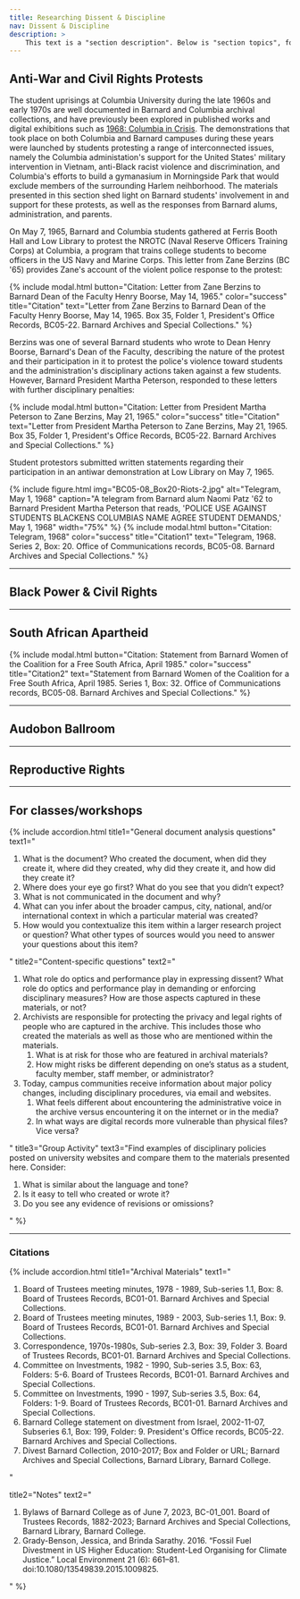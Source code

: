 ```yaml
---
title: Researching Dissent & Discipline
nav: Dissent & Discipline
description: >
    This text is a "section description". Below is "section topics", followed by an example section video embed. This page details how to write content pages and add interest with includes.
---
```

## Anti-War and Civil Rights Protests

The student uprisings at Columbia University during the late 1960s and early 1970s are well documented in Barnard and Columbia archival collections, and have previously been explored in published works and digital exhibitions such as [1968: Columbia in Crisis](https://exhibitions.library.columbia.edu/exhibits/show/1968). The demonstrations that took place on both Columbia and Barnard campuses during these years were launched by students protesting a range of interconnected issues, namely the Columbia administation's support for the United States' military intervention in Vietnam, anti-Black racist violence and discrimination, and Columbia's efforts to build a gymanasium in Morningside Park that would exclude members of the surrounding Harlem neihborhood. The materials presented in this section shed light on Barnard students' involvement in and support for these protests, as well as the responses from Barnard alums, administration, and parents. 

On May 7, 1965, Barnard and Columbia students gathered at Ferris Booth Hall and Low Library to protest the NROTC (Naval Reserve Officers Training Corps) at Columbia, a program that trains college students to become officers in the US Navy and Marine Corps. This letter from Zane Berzins (BC '65) provides Zane's account of the violent police response to the protest: 

<style>
.pdfobject-container { height: 500px; border: 1px solid #ccc; }
</style>
<div id="my-pdf11"></div>
<script src="https://unpkg.com/pdfobject"></script>
<script>PDFObject.embed("https://katelynautumn28.github.io/ddd-research-guide/images/BC05-22_Box35_Folder1_2.pdf", "#my-pdf11");</script> 
{% include modal.html button="Citation: Letter from Zane Berzins to Barnard Dean of the Faculty Henry Boorse, May 14, 1965." color="success" title="Citation" text="Letter from Zane Berzins to Barnard Dean of the Faculty Henry Boorse, May 14, 1965. Box 35, Folder 1, President's Office Records, BC05-22. Barnard Archives and Special Collections." %} 

Berzins was one of several Barnard students who wrote to Dean Henry Boorse, Barnard's Dean of the Faculty, describing the nature of the protest and their participation in it to protest the police's violence toward students and the administration's disciplinary actions taken against a few students. However, Barnard President Martha Peterson, responded to these letters with further disciplinary penalties: 

<style>
.pdfobject-container { height: 500px; border: 1px solid #ccc; }
</style>
<div id="my-pdf12"></div>
<script src="https://unpkg.com/pdfobject"></script>
<script>PDFObject.embed("https://katelynautumn28.github.io/ddd-research-guide/images/BC05-22_Box35_Folder1_3.pdf", "#my-pdf12");</script> 
{% include modal.html button="Citation: Letter from President Martha Peterson to Zane Berzins, May 21, 1965." color="success" title="Citation" text="Letter from President Martha Peterson to Zane Berzins, May 21, 1965. Box 35, Folder 1, President's Office Records, BC05-22. Barnard Archives and Special Collections." %} 

Student protestors submitted written statements regarding their participation in an antiwar demonstration at Low Library on May 7, 1965. 


{% include figure.html img="BC05-08_Box20-Riots-2.jpg" alt="Telegram, May 1, 1968" caption="A telegram from Barnard alum Naomi Patz '62 to Barnard President Martha Peterson that reads, 'POLICE USE AGAINST STUDENTS BLACKENS COLUMBIAS NAME AGREE STUDENT DEMANDS,' May 1, 1968" width="75%" %} {% include modal.html button="Citation: Telegram, 1968" color="success" title="Citation1" text="Telegram, 1968. Series 2, Box: 20. Office of Communications records, BC05-08. Barnard Archives and Special Collections." %}

-------

## Black Power & Civil Rights

-------

## South African Apartheid

<style>
.pdfobject-container { height: 500px; border: 1px solid #ccc; }
</style>
<div id="my-pdf15"></div>
<script src="https://unpkg.com/pdfobject"></script>
<script>PDFObject.embed("https://katelynautumn28.github.io/ddd-research-guide/images/BC05-08_Box32_South-Africa-5.pdf", "#my-pdf15");</script>
{% include modal.html button="Citation: Statement from Barnard Women of the Coalition for a Free South Africa, April 1985." color="success" title="Citation2" text="Statement from Barnard Women of the Coalition for a Free South Africa, April 1985. Series 1, Box: 32. Office of Communications records, BC05-08. Barnard Archives and Special Collections." %} 


-------

## Audobon Ballroom

-------

## Reproductive Rights

-------

## For classes/workshops

{% include accordion.html title1="General document analysis questions" text1="<ol><li>What is the document? Who created the document, when did they create it, where did they created, why did they create it, and how did they create it?</li><li>Where does your eye go first? What do you see that you didn’t expect?</li><li>What is not communicated in the document and why?</li><li>What can you infer about the broader campus, city, national, and/or international context in which a particular material was created?</li><li>How would you contextualize this item within a larger research project or question? What other types of sources would you need to answer your questions about this item?</li></ol>" title2="Content-specific questions" text2="<ol><li>What role do optics and performance play in expressing dissent? What role do optics and performance play in demanding or enforcing disciplinary measures? How are those aspects captured in these materials, or not?</li><li>Archivists are responsible for protecting the privacy and legal rights of people who are captured in the archive. This includes those who created the materials as well as those who are mentioned within the materials.<ol><li>What is at risk for those who are featured in archival materials?</li><li>How might risks be different depending on one’s status as a student, faculty member, staff member, or administrator?</li></ol></li><li>Today, campus communities receive information about major policy changes, including disciplinary procedures, via email and websites.<ol><li>What feels different about encountering the administrative voice in the archive versus encountering it on the internet or in the media?</li><li>In what ways are digital records more vulnerable than physical files? Vice versa?</li></ol></li></ol>" title3="Group Activity" text3="Find examples of disciplinary policies posted on university websites and compare them to the materials presented here. Consider:<ol><li>What is similar about the language and tone?</li><li>Is it easy to tell who created or wrote it?</li><li>Do you see any evidence of revisions or omissions?</li></ol>"  %}

-------

### Citations
{% include accordion.html title1="Archival Materials" text1="<ol><li>Board of Trustees meeting minutes, 1978 - 1989, Sub-series 1.1, Box: 8. Board of Trustees Records, BC01-01. Barnard Archives and Special Collections.</li><li>Board of Trustees meeting minutes, 1989 - 2003, Sub-series 1.1, Box: 9. Board of Trustees Records, BC01-01. Barnard Archives and Special Collections.</li><li>Correspondence, 1970s-1980s, Sub-series 2.3, Box: 39, Folder 3. Board of Trustees Records, BC01-01. Barnard Archives and Special Collections.</li><li>Committee on Investments, 1982 - 1990, Sub-series 3.5, Box: 63, Folders: 5-6. Board of Trustees Records, BC01-01. Barnard Archives and Special Collections.</li><li>Committee on Investments, 1990 - 1997, Sub-series 3.5, Box: 64, Folders: 1-9. Board of Trustees Records, BC01-01. Barnard Archives and Special Collections.</li><li>Barnard College statement on divestment from Israel, 2002-11-07, Subseries 6.1, Box: 199, Folder: 9. President's Office records, BC05-22. Barnard Archives and Special Collections.</li><li>Divest Barnard Collection, 2010-2017; Box and Folder or URL; Barnard Archives and Special Collections, Barnard Library, Barnard College.</li></ol>"

title2="Notes" text2="<ol><li>Bylaws of Barnard College as of June 7, 2023, BC-01_001. Board of Trustees Records, 1882-2023; Barnard Archives and Special Collections, Barnard Library, Barnard College.</li><li>Grady-Benson, Jessica, and Brinda Sarathy. 2016. “Fossil Fuel Divestment in US Higher Education: Student-Led Organising for Climate Justice.” Local Environment 21 (6): 661–81. doi:10.1080/13549839.2015.1009825.</li></ol>" %}



